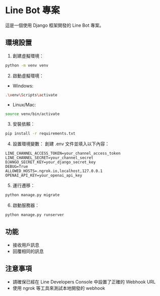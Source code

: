 # Line Bot 專案

這是一個使用 Django 框架開發的 Line Bot 專案。

## 環境設置

1. 創建虛擬環境：
```bash
python -m venv venv
```

2. 啟動虛擬環境：
- Windows:
```bash
.\venv\Scripts\activate
```
- Linux/Mac:
```bash
source venv/bin/activate
```

3. 安裝依賴：
```bash
pip install -r requirements.txt
```

4. 設置環境變數：
創建 .env 文件並填入以下內容：
```
LINE_CHANNEL_ACCESS_TOKEN=your_channel_access_token
LINE_CHANNEL_SECRET=your_channel_secret
DJANGO_SECRET_KEY=your_django_secret_key
DEBUG=True
ALLOWED_HOSTS=.ngrok.io,localhost,127.0.0.1
OPENAI_API_KEY=your_openai_api_key
```

5. 運行遷移：
```bash
python manage.py migrate
```

6. 啟動服務器：
```bash
python manage.py runserver
```

## 功能

- 接收用戶訊息
- 回覆相同的訊息

## 注意事項

- 請確保已經在 Line Developers Console 中設置了正確的 Webhook URL
- 使用 ngrok 等工具來測試本地開發的 webhook
